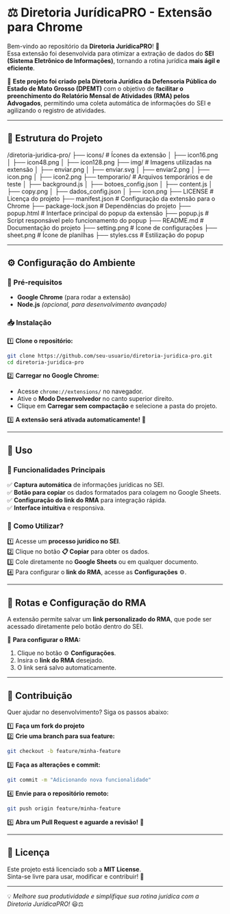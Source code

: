 # ⚖️ Diretoria JurídicaPRO - Extensão para Chrome

Bem-vindo ao repositório da **Diretoria JurídicaPRO**! 📑  
Essa extensão foi desenvolvida para otimizar a extração de dados do **SEI (Sistema Eletrônico de Informações)**, tornando a rotina jurídica **mais ágil e eficiente**.  

🚀 **Este projeto foi criado pela Diretoria Jurídica da Defensoria Pública do Estado de Mato Grosso (DPEMT)** com o objetivo de **facilitar o preenchimento do Relatório Mensal de Atividades (RMA) pelos Advogados**, permitindo uma coleta automática de informações do SEI e agilizando o registro de atividades.

---

## 📂 Estrutura do Projeto

/diretoria-juridica-pro/ 
├── icons/ # Ícones da extensão 
│ ├── icon16.png 
│ ├── icon48.png 
│ ├── icon128.png 
├── img/ # Imagens utilizadas na extensão 
│ ├── enviar.png 
│ ├── enviar.svg 
│ ├── enviar2.png 
│ ├── icon.png 
│ ├── icon2.png 
├── temporario/ # Arquivos temporários e de teste 
│ ├── background.js 
│ ├── botoes_config.json 
│ ├── content.js 
│ ├── copy.png 
│ ├── dados_config.json 
│ ├── icon.png 
├── LICENSE # Licença do projeto 
├── manifest.json # Configuração da extensão para o Chrome 
├── package-lock.json # Dependências do projeto 
├── popup.html # Interface principal do popup da extensão 
├── popup.js # Script responsável pelo funcionamento do popup 
├── README.md # Documentação do projeto 
├── setting.png # Ícone de configurações 
├── sheet.png # Ícone de planilhas 
├── styles.css # Estilização do popup

---

## ⚙️ Configuração do Ambiente

### 📌 Pré-requisitos

- **Google Chrome** (para rodar a extensão)
- **Node.js** *(opcional, para desenvolvimento avançado)*

### 📥 Instalação

1️⃣ **Clone o repositório:**  
```sh
git clone https://github.com/seu-usuario/diretoria-juridica-pro.git
cd diretoria-juridica-pro
```

2️⃣ **Carregar no Google Chrome:**  
- Acesse `chrome://extensions/` no navegador.
- Ative o **Modo Desenvolvedor** no canto superior direito.
- Clique em **Carregar sem compactação** e selecione a pasta do projeto.

3️⃣ **A extensão será ativada automaticamente!** 🎯  

---

## 🚀 Uso

### 🔧 Funcionalidades Principais

✅ **Captura automática** de informações jurídicas no SEI.  
✅ **Botão para copiar** os dados formatados para colagem no Google Sheets.  
✅ **Configuração do link do RMA** para integração rápida.  
✅ **Interface intuitiva** e responsiva.  

### 📌 Como Utilizar?

1️⃣ Acesse um **processo jurídico no SEI**.  
2️⃣ Clique no botão **📋 Copiar** para obter os dados.  
3️⃣ Cole diretamente no **Google Sheets** ou em qualquer documento.  
4️⃣ Para configurar o **link do RMA**, acesse as **Configurações** ⚙️.  

---

## 🔗 Rotas e Configuração do RMA

A extensão permite salvar um **link personalizado do RMA**, que pode ser acessado diretamente pelo botão dentro do SEI.  

🔹 **Para configurar o RMA:**  
1. Clique no botão ⚙️ **Configurações**.  
2. Insira o **link do RMA** desejado.  
3. O link será salvo automaticamente.  

---

## 🤝 Contribuição

Quer ajudar no desenvolvimento? Siga os passos abaixo:

1️⃣ **Faça um fork do projeto**  
2️⃣ **Crie uma branch para sua feature:**  
   ```sh
   git checkout -b feature/minha-feature
   ```
3️⃣ **Faça as alterações e commit:**  
   ```sh
   git commit -m "Adicionando nova funcionalidade"
   ```
4️⃣ **Envie para o repositório remoto:**  
   ```sh
   git push origin feature/minha-feature
   ```
5️⃣ **Abra um Pull Request e aguarde a revisão!** 🚀  

---

## 📜 Licença

Este projeto está licenciado sob a **MIT License**.  
Sinta-se livre para usar, modificar e contribuir! 🎉  

---

💡 *Melhore sua produtividade e simplifique sua rotina jurídica com a Diretoria JurídicaPRO!* 😃⚖️
